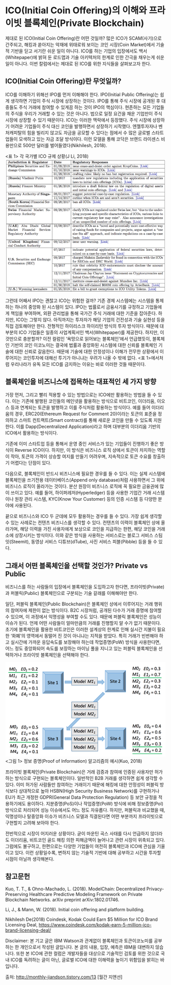 # ICO(Initial Coin Offering)의 이해와 프라이빗 블록체인(Private Blockchain)



제대로 된 ICO(Initial Coin Offering)란 어떤 것일까? 많은 ICO가 SCAM(사기)으로 간주되고, 해킹과 쏟아지는 악재에 위태로워 보이는 코인 시장(Coin Market)에서 기술적 기반을 딛고 서기란 쉬운 일이 아니다. ICO를 하는 기업의 입장에서도 백서(Whitepaper)에 밝혀 둔 로드맵과 기술 아키텍처의 한계로 인한 간극을 채우는게 쉬운 일이 아니다. 이번 칼럼에서는 제대로 된 ICO를 위한 지식들을 살펴보고자 한다.





## ICO(Initial Coin Offering)란 무엇일까? 




ICO를 이해하기 위해선 IPO를 먼저 이해해야 한다. IPO(Initial Public Offering)는 쉽게 생각하면 기업이 주식 시장에 상장하는 것이다. IPO를 통해 주식 시장에 공개된 후 대중들도 주식 거래에 참여할 수 있게끔 하는 것이 IPO의 핵심이다. 현존하는 모든 기업들의 주식을 우리가 거래할 수 있는 것은 아니다. 법으로 일정 요건을 채운 기업만이 주식 시장에 상장할 수 있기 때문이다. ICO는 이러한 맥락에서 등장했다. 주식 시장에 상장하기 어려운 기업들이 주식 대신 코인을 발행하면서 상장하기 시작했다. 엔젤투자자나 벤처캐피탈의 힘을 빌리지 않고도 자금을 공모할 수 있다는 점에서 수 많은 글로벌 스타트업들이 모색하고 있는 자금 조달 방식이다. 이런 모델을 통해 코닥은 브랜드 라이센스 비용만으로 500만 달러를 벌어들였다(Nikhilesh, 2018). 



<표 1> 각 국가별 ICO 규제 상황(J Li, 2018)
![각 국가별 ICO 규제 상황(J Li, 2018)](ico-prohibition.png)









그런데 어째서 IPO는 괜찮고 ICO는 위험한 걸까? 기존 경제 시스템에는 시스템을 통제하는 하나의 중앙화 된 시스템이 있다. IPO는 법률로서 금융사기를 규정하고 기업들에게 책임을 부여하며, 외환 관리법을 통해 국가간 주식 거래에 대한 기준을 잡아준다. 하지만, ICO는 그렇지 않다. 아직까지는 투자자가 해당 기업의 건전성과 기술 실현성 등을 직접 검토해야만 한다. 전형적인 하이리스크 하이리턴 방식의 투자 방식이다. 때문에 대부분의 ICO 기업들은 일종의 사업계획서인 백서(Whitepaper)를 제공한다. 하지만, 이것만으로 충분할까? 이전 컬럼인 ‘욕망으로 읽어보는 블록체인’에서 언급했듯이, 블록체인 기반의 코인 이코노미는 결국에 법률과 중앙화된 시스템에 대한 신뢰를 블록체인 기술에 대한 신뢰로 갈음한다. 때문에 기술에 대한 안정성이나 이해가 전무한 상황에서 이루어지는 코인투자에 대해선 투기가 아니냐는 우려가 나올 수 밖에 없다. <표 1>에서처럼 우리나라가 유독 모든 ICO를 금지하는 이유는 바로 이러한 것들 때문이다. 





## 블록체인을 비즈니스에 접목하는 대표적인 세 가지 방향



가장 먼저, 그리고 빨리 적용할 수 있는 방법으로는 ICO에만 활용하는 방법을 들 수 있다. 이는 기존에 발행된 코인들의 메인넷을 활용하는 방식으로 비트코인, 이더리움, 이오스 등과 연계되는 토큰을 발행하고 이를 주식처럼 활용하는 방식이다. 예를 들어 이더리움의 경우, ERC20(Ethereum Request for Comment 20)이라는 토큰의 표준을 정의하고 스마트 컨트랙트(Smart contract)를 통해 새로운 코인을 만들 수 있도록 지원한다. 이를 Dapp(Decentralized Application)라고 하며 대부분의 이더리움 기반의 ICO에서 활용하는 방식이다. 



기존에 이미 스타트업 등을 통해서 운영 중인 서비스가 있는 기업들이 진행하기 좋은 방식이 Reverse ICO이다. 하지만, 이 방식은 비즈니스 로직 상에서 토큰이 차지하는 역할이 작아, 토큰의 가격이 상승할 여지를 만들기 어려우며, 지속적으로 토큰 수요를 창출하기 어렵다는 단점이 있다. 



다음으로, 블록체인이 반드시 비즈니스에 필요한 경우를 들 수 있다. 이는 실제 시스템에 블록체인을 쓰기전용 데이터베이스(Append only database)처럼 사용하면서 그 위에 비즈니스 로직이 올라가는 것이다. 분산 원장이 비즈니스 로직에 꼭 필요한 금융권에 많이 쓰이고 있다. 예를 들어, 하이퍼레저(Hyperledger) 등을 사용한 기업간 거래 시스템이나 원장 관리 시스템, KYC(Know Your Customer) 등의 인증 시스템 등 다양한 분야에 사용된다. 



끝으로 비즈니스와 ICO 두 군데에 모두 활용하는 경우를 들 수 있다. 가장 쉽게 생각할 수 있는 사례로는 컨텐츠 비즈니스를 생각할 수 있다. 컨텐츠의 이력이 블록체인 상에 올라가며, 해당 이력을 가진 사용자에게 보상으로 코인을 지급하는 한편, 해당 코인을 거래소에 상장시키는 방식이다. 이와 같은 방식을 사용하는 서비스로는 블로그 서비스 스팀잇(Steemit), 동영상 서비스 디튜브(dTube), 사진 서비스 피블(Pibble) 등을 들 수 있다.  





## 그래서 어떤 블록체인을 선택할 것인가? Private vs Public



비즈니스를 하는 사람들의 입장에서 블록체인을 도입하고자 한다면, 프라이빗(Private)과 퍼블릭(Public) 블록체인으로 구분되는 기술 갈래를 이해해야만 한다. 



일단, 퍼블릭 블록체인(Public Blockchain)은 블록체인 상에서 이루어지는 거래 행위의 참여자에 제한이 없는 방식이다. B2C 시장처럼, 공개된 다수가 거래 증명에 참여할 수 있으며, 이 과정에서 익명성을 부여할 수도 있다. 때문에 퍼블릭 블록체인은 성능이 이슈가 된다. 언제 어떤 사람들이 얼마만큼의 거래를 진행할지 알 수가 없기 때문이다. 초기에 블록체인을 활용한 비트코인은 이러한 설계상의 한계로 인해 실시간 지불이 필요한 ‘화폐’의 영역에서 동떨어 진 것이 아니냐는 지적을 받았다. 특히 거래가 빈번해야 하고 실시간에 가까운 응답속도를 보장해야 하는데 작업증명(PoW) 방식을 사용한다면, 어느 정도 중앙화되어 속도를 보장하는 마이닝 풀을 지니고 있는 퍼블릭 블록체인을 선택하거나 프라이빗 블록체인을 선택해야 한다. 

 




![정보 증명(Proof of Information) 알고리즘의 예시(Kuo, 2018)](proof-of-information-algorithm.png)
<그림 1> 정보 증명(Proof of Information) 알고리즘의 예시(Kuo, 2018)



프라이빗 블록체인(Private Blockchain)은 거래 검증과 참여에 인증된 사용자만 허가하는 방식으로 구현되는 블록체인이다. 일반적인 B2B 거래를 생각하면 쉽게 생각할 수 있다. 이미 허가된 사람들만 참여하는 거래이기 때문에 해킹에 대한 안정성이 퍼블릭 방식보다 상대적으로 높아 HSBN(High Security Business Network)를 구현하거나 EU가 최근 개정한 GDPR(General Data Protection Regulation) 등 보안 규정을 적용하기에도 용이하다. 지분증명(PoS)이나 작업증명(PoW) 방식에 비해 정보증명(PoI)방식으로 처리되어 성능 이슈에서도 어느 정도 자유롭다. 하지만, 퍼블릭과 비교했을 때, 익명성이나 탈중앙화 이슈가 비즈니스 모델과 직결된다면 어떤 부분까지 프라이빗으로 구현할지 고려해 보아야 한다. 



전반적으로 시장이 어지러운 상황이다. 굳이 마운틴 곡스 사태를 다시 언급하지 않더라도 이더리움, 비트코인 골드 해킹 의한 피해금액이 늘어나고 관련 시장이 위축되고 있다. 그럼에도 불구하고, 한편으로는 다양한 기업들이 여전히 블록체인과 ICO에 관심을 기울이고 있다. 이런 상황일수록, 변하지 않는 기술적 기반에 대해 공부하고 시간을 투자할 시점이 아닐까 생각해본다.  





## 참고문헌 

Kuo, T. T., & Ohno-Machado, L. (2018). ModelChain: Decentralized Privacy-Preserving Healthcare Predictive Modeling Framework on Private Blockchain Networks. arXiv preprint arXiv:1802.01746.

Li, J., & Mann, W. (2018). Initial coin offering and platform building.

Nikhilesh De(2018) Coindesk, Kodak Could Earn $5 Million for ICO Brand Licensing Deal, https://www.coindesk.com/kodak-earn-5-million-ico-brand-licensing-deal/ 




Disclaimer: 본 기고 글은 IBM Watson과 관계없이 블록체인과 토큰이코노미를 공부하는 한 개인으로서 작성된 글입니다. 본 글의 내용, 입장, 예측은 IBM을 대변하지 않습니다. 또한 본 ICO에 관한 컬럼은 개발자들을 대상으로 기술적인 검토를 위한 것으로 국내 ICO를 독려하는 글이 아닌, 글로벌 ICO에 대한 이해력을 높이기 위함임을 밝히는 바입니다.



출처: http://monthly-jiandson.tistory.com/13 [월간 지앤선]

